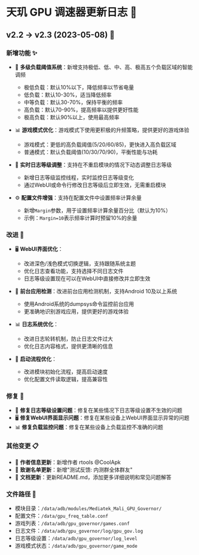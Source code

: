# 天玑 GPU 调速器更新日志 📝

## v2.2 → v2.3 (2023-05-08) 🚀

### 新增功能 ✨

- 🔄 **多级负载阈值系统**：新增支持极低、低、中、高、极高五个负载区域的智能调频
  - 极低负载：默认10%以下，降低频率以节省电量
  - 低负载：默认10-30%，适当降低频率
  - 中等负载：默认30-70%，保持平衡的频率
  - 高负载：默认70-90%，提高频率以提供更好性能
  - 极高负载：默认90%以上，使用最高频率

- 📊 **游戏模式优化**：游戏模式下使用更积极的升频策略，提供更好的游戏体验
  - 游戏模式：更低的高负载阈值(5/20/60/85)，更快进入高负载区域
  - 普通模式：默认负载阈值(10/30/70/90)，平衡性能与功耗

- 📝 **实时日志等级调整**：支持在不重启模块的情况下动态调整日志等级
  - 新增日志等级监控线程，实时监控日志等级变化
  - 通过WebUI或命令行修改日志等级后立即生效，无需重启模块

- ⚙️ **配置文件增强**：支持在配置文件中设置频率计算余量
  - 新增`Margin`参数，用于设置频率计算余量百分比（默认为10%）
  - 示例：`Margin=10`表示频率计算时预留10%的余量

### 改进 🔧

- 🖥️ **WebUI界面优化**：
  - 改进深色/浅色模式切换逻辑，支持跟随系统主题
  - 优化日志查看功能，支持选择不同日志文件
  - 日志等级设置现在可以在WebUI中直接修改并立即生效

- 📱 **前台应用检测**：改进前台应用检测机制，支持Android 10及以上系统
  - 使用Android系统的dumpsys命令监控前台应用
  - 更准确地识别游戏应用，提供更好的游戏体验

- 📊 **日志系统优化**：
  - 改进日志轮转机制，防止日志文件过大
  - 优化日志内容格式，提供更清晰的信息

- 🔄 **启动流程优化**：
  - 改进模块初始化流程，提高启动速度
  - 优化配置文件读取逻辑，提高兼容性

### 修复 🐛

- 🔧 **修复日志等级设置问题**：修复在某些情况下日志等级设置不生效的问题
- 🖥️ **修复WebUI界面显示问题**：修复在某些设备上WebUI界面显示异常的问题
- 📊 **修复负载监控问题**：修复在某些设备上负载监控不准确的问题

### 其他变更 📋

- 👥 **作者信息更新**：新增作者 rtools @CoolApk
- 🙏 **致谢名单更新**：新增"测试反馈: 内测群全体群友"
- 📝 **文档更新**：更新README.md，添加更多详细说明和常见问题解答

### 文件路径 📂

- 模块目录：`/data/adb/modules/Mediatek_Mali_GPU_Governor/`
- 配置文件：`/data/gpu_freq_table.conf`
- 游戏列表：`/data/adb/gpu_governor/games.conf`
- 日志文件：`/data/adb/gpu_governor/log/gpu_gov.log`
- 日志等级设置：`/data/adb/gpu_governor/log_level`
- 游戏模式状态：`/data/adb/gpu_governor/game_mode`
